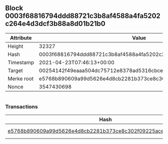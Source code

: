 ## Block 0003f68816794ddd88721c3b8af4588a4fa5202c264e4d3dcf3b88a8d01b21b0

Attribute | Value
--- | ---
Height | 32327
Hash | 0003f68816794ddd88721c3b8af4588a4fa5202c264e4d3dcf3b88a8d01b21b0
Timestamp | 2021-04-23T07:46:13+00:00
Target | 00254142f49eaaa504dc75712e8378ad5316cbcead634704b3734b6271167cc4
Merke root | e5768b890609a99d5626e4d8cb2281b373ce8c302f09225ace8ffc58b8af15a1
Nonce | 3547430698

```

```

### Transactions

Hash | Amount
--- | ---
[e5768b890609a99d5626e4d8cb2281b373ce8c302f09225ace8ffc58b8af15a1](e5768b890609a99d5626e4d8cb2281b373ce8c302f09225ace8ffc58b8af15a1.md) | 10.00000000 SKEPTI 
